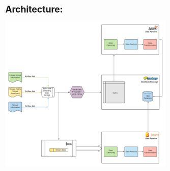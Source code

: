# Architecture:
![alt text](https://github.com/harshjoshii/dataeng/blob/master/architecture.jpeg?raw=true)
